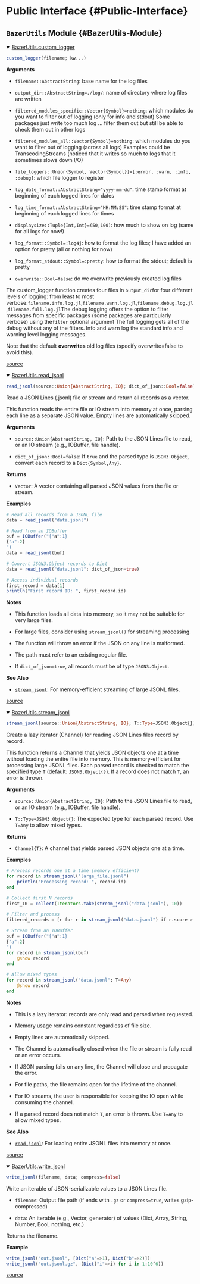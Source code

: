 
# Public Interface {#Public-Interface}

## `BazerUtils` Module {#BazerUtils-Module}
<details class='jldocstring custom-block' open>
<summary><a id='BazerUtils.custom_logger-Tuple{BazerUtils.LogSink}' href='#BazerUtils.custom_logger-Tuple{BazerUtils.LogSink}'><span class="jlbinding">BazerUtils.custom_logger</span></a> <Badge type="info" class="jlObjectType jlMethod" text="Method" /></summary>



```julia
custom_logger(filename; kw...)
```


**Arguments**
- `filename::AbstractString`: base name for the log files
  
- `output_dir::AbstractString=./log/`: name of directory where log files are written
  
- `filtered_modules_specific::Vector{Symbol}=nothing`: which modules do you want to filter out of logging (only for info and stdout) Some packages just write too much log ... filter them out but still be able to check them out in other logs
  
- `filtered_modules_all::Vector{Symbol}=nothing`: which modules do you want to filter out of logging (across all logs)  Examples could be TranscodingStreams (noticed that it writes so much to logs that it sometimes slows down I/O)
  
- `file_loggers::Union{Symbol, Vector{Symbol}}=[:error, :warn, :info, :debug]`: which file logger to register 
  
- `log_date_format::AbstractString="yyyy-mm-dd"`: time stamp format at beginning of each logged lines for dates
  
- `log_time_format::AbstractString="HH:MM:SS"`: time stamp format at beginning of each logged lines for times
  
- `displaysize::Tuple{Int,Int}=(50,100)`: how much to show on log (same for all logs for now!)
  
- `log_format::Symbol=:log4j`: how to format the log files; I have added an option for pretty (all or nothing for now)
  
- `log_format_stdout::Symbol=:pretty`: how to format the stdout; default is pretty
  
- `overwrite::Bool=false`: do we overwrite previously created log files
  

The custom_logger function creates four files in `output_dir`for four different levels of logging:     from least to most verbose:`filename.info.log.jl`,`filename.warn.log.jl`,`filename.debug.log.jl`,`filename.full.log.jl`The debug logging offers the option to filter messages from specific packages (some packages are particularly verbose) using the`filter` optional argument The full logging gets all of the debug without any of the filters. Info and warn log the standard info and warning level logging messages.

Note that the default **overwrites** old log files (specify overwrite=false to avoid this).


<Badge type="info" class="source-link" text="source"><a href="https://github.com/LouLouLibs/BazerUtils.jl/blob/fe00236d56bfb22fc2abb693a449dd3c03afb8ab/src/CustomLogger.jl#L72-L98" target="_blank" rel="noreferrer">source</a></Badge>

</details>

<details class='jldocstring custom-block' open>
<summary><a id='BazerUtils.read_jsonl-Tuple{IO}' href='#BazerUtils.read_jsonl-Tuple{IO}'><span class="jlbinding">BazerUtils.read_jsonl</span></a> <Badge type="info" class="jlObjectType jlMethod" text="Method" /></summary>



```julia
read_jsonl(source::Union{AbstractString, IO}; dict_of_json::Bool=false) -> Vector
```


Read a JSON Lines (.jsonl) file or stream and return all records as a vector.

This function reads the entire file or IO stream into memory at once, parsing each line as a separate JSON value. Empty lines are automatically skipped.

**Arguments**
- `source::Union{AbstractString, IO}`: Path to the JSON Lines file to read, or an IO stream (e.g., IOBuffer, file handle).
  
- `dict_of_json::Bool=false`: If `true` and the parsed type is `JSON3.Object`, convert each record to a `Dict{Symbol,Any}`.
  

**Returns**
- `Vector`: A vector containing all parsed JSON values from the file or stream.
  

**Examples**

```julia
# Read all records from a JSONL file
data = read_jsonl("data.jsonl")

# Read from an IOBuffer
buf = IOBuffer("{"a":1}
{"a":2}
")
data = read_jsonl(buf)

# Convert JSON3.Object records to Dict
data = read_jsonl("data.jsonl"; dict_of_json=true)

# Access individual records
first_record = data[1]
println("First record ID: ", first_record.id)
```


**Notes**
- This function loads all data into memory, so it may not be suitable for very large files.
  
- For large files, consider using `stream_jsonl()` for streaming processing.
  
- The function will throw an error if the JSON on any line is malformed.
  
- The path must refer to an existing regular file.
  
- If `dict_of_json=true`, all records must be of type `JSON3.Object`.
  

**See Also**
- [`stream_jsonl`](/man/read_jsonl#stream_jsonl): For memory-efficient streaming of large JSONL files.
  


<Badge type="info" class="source-link" text="source"><a href="https://github.com/LouLouLibs/BazerUtils.jl/blob/fe00236d56bfb22fc2abb693a449dd3c03afb8ab/src/JSONLines.jl#L16-L59" target="_blank" rel="noreferrer">source</a></Badge>

</details>

<details class='jldocstring custom-block' open>
<summary><a id='BazerUtils.stream_jsonl-Tuple{IO}' href='#BazerUtils.stream_jsonl-Tuple{IO}'><span class="jlbinding">BazerUtils.stream_jsonl</span></a> <Badge type="info" class="jlObjectType jlMethod" text="Method" /></summary>



```julia
stream_jsonl(source::Union{AbstractString, IO}; T::Type=JSON3.Object{}) -> Channel
```


Create a lazy iterator (Channel) for reading JSON Lines files record by record.

This function returns a Channel that yields JSON objects one at a time without loading the entire file into memory. This is memory-efficient for processing large JSONL files. Each parsed record is checked to match the specified type `T` (default: `JSON3.Object{}`). If a record does not match `T`, an error is thrown.

**Arguments**
- `source::Union{AbstractString, IO}`: Path to the JSON Lines file to read, or an IO stream (e.g., IOBuffer, file handle).
  
- `T::Type=JSON3.Object{}`: The expected type for each parsed record. Use `T=Any` to allow mixed types.
  

**Returns**
- `Channel{T}`: A channel that yields parsed JSON objects one at a time.
  

**Examples**

```julia
# Process records one at a time (memory efficient)
for record in stream_jsonl("large_file.jsonl")
    println("Processing record: ", record.id)
end

# Collect first N records
first_10 = collect(Iterators.take(stream_jsonl("data.jsonl"), 10))

# Filter and process
filtered_records = [r for r in stream_jsonl("data.jsonl") if r.score > 0.5]

# Stream from an IOBuffer
buf = IOBuffer("{"a":1}
{"a":2}
")
for record in stream_jsonl(buf)
    @show record
end

# Allow mixed types
for record in stream_jsonl("data.jsonl"; T=Any)
    @show record
end
```


**Notes**
- This is a lazy iterator: records are only read and parsed when requested.
  
- Memory usage remains constant regardless of file size.
  
- Empty lines are automatically skipped.
  
- The Channel is automatically closed when the file or stream is fully read or an error occurs.
  
- If JSON parsing fails on any line, the Channel will close and propagate the error.
  
- For file paths, the file remains open for the lifetime of the channel.
  
- For IO streams, the user is responsible for keeping the IO open while consuming the channel.
  
- If a parsed record does not match `T`, an error is thrown. Use `T=Any` to allow mixed types.
  

**See Also**
- [`read_jsonl`](/man/read_jsonl#read_jsonl): For loading entire JSONL files into memory at once.
  


<Badge type="info" class="source-link" text="source"><a href="https://github.com/LouLouLibs/BazerUtils.jl/blob/fe00236d56bfb22fc2abb693a449dd3c03afb8ab/src/JSONLines.jl#L93-L149" target="_blank" rel="noreferrer">source</a></Badge>

</details>

<details class='jldocstring custom-block' open>
<summary><a id='BazerUtils.write_jsonl-Tuple{AbstractString, Any, BazerUtils.TableIteration}' href='#BazerUtils.write_jsonl-Tuple{AbstractString, Any, BazerUtils.TableIteration}'><span class="jlbinding">BazerUtils.write_jsonl</span></a> <Badge type="info" class="jlObjectType jlMethod" text="Method" /></summary>



```julia
write_jsonl(filename, data; compress=false)
```


Write an iterable of JSON-serializable values to a JSON Lines file.
- `filename`: Output file path (if ends with `.gz` or `compress=true`, writes gzip-compressed)
  
- `data`: An iterable (e.g., Vector, generator) of values (Dict, Array, String, Number, Bool, nothing, etc.)
  

Returns the filename.

**Example**

```julia
write_jsonl("out.jsonl", [Dict("a"=>1), Dict("b"=>2)])
write_jsonl("out.jsonl.gz", (Dict("i"=>i) for i in 1:10^6))
```



<Badge type="info" class="source-link" text="source"><a href="https://github.com/LouLouLibs/BazerUtils.jl/blob/fe00236d56bfb22fc2abb693a449dd3c03afb8ab/src/JSONLines.jl#L203-L218" target="_blank" rel="noreferrer">source</a></Badge>

</details>

